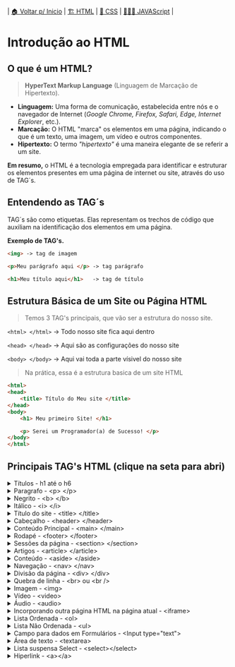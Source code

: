| [🏠 Voltar p/ Inicio](../) | [🏗️ HTML](./html.md) | [💈 CSS](./css.md) | [👨🏻‍💻 JAVAScript](./js.md) |


# Introdução ao HTML
## O que é um HTML?
> **HyperText Markup Language** (Linguagem de Marcação de Hipertexto).

- **Linguagem:** Uma forma de comunicação, estabelecida entre nós e o navegador de Internet (*Google Chrome, Firefox, Safari, Edge, Internet Explorer*, etc.).
- **Marcação:** O HTML "marca" os elementos em uma página, indicando o que é um texto, uma imagem, um vídeo e outros componentes.
- **Hipertexto:** O termo *"hipertexto"* é uma maneira elegante de se referir a um site.

**Em resumo,** o HTML é a tecnologia empregada para identificar e estruturar os elementos presentes em uma página de internet ou site, através do uso de TAG´s.

## Entendendo as TAG´s
TAG´s são como etiquetas. Elas representam os trechos de código que auxiliam na identificação dos elementos em uma página.


**Exemplo de TAG's.**
```html	
<img> -> tag de imagem

<p>Meu parágrafo aqui </p> -> tag parágrafo 

<h1>Meu título aqui</h1>   -> tag de título
```

## Estrutura Básica de um Site ou Página HTML

> Temos 3 TAG's principais, que vão ser a estrutura do nosso site.

`<html> </html>`  -> Todo nosso site fica aqui dentro

`<head> </head>`  -> Aqui são as configurações do nosso site

`<body> </body>`  -> Aqui vai toda a parte vísivel do nosso site

> Na prática, essa é a estrutura basica de um site HTML

```html
<html> 
<head> 
	<title> Título do Meu site </title>
</head>
<body>
	<h1> Meu primeiro Site! </h1>

	<p> Serei um Programador(a) de Sucesso! </p>
</body>
</html>
```

## Principais TAG's HTML (clique na seta para abri)


<details>
<summary>Títulos - h1 até o h6</summary>

Em HTML, os títulos são categorizados de h1 a h6. O h1 representa o título de maior relevância na página, enquanto o h6 é atribuído aos títulos de menor importância.

<pre>
	<code>
&lt;h1&gt; Seu título H1 &lt;/h1&gt;
&lt;h2&gt; Seu título H2 &lt;/h2&gt;
&lt;h3&gt; Seu título H3 &lt;/h3&gt;
&lt;h4&gt; Seu título H4 &lt;/h4&gt;
&lt;h5&gt; Seu título H5 &lt;/h5&gt;
&lt;h6&gt; Seu título H6 &lt;/h6&gt;
	</code>
</pre>


</details>

<details>
<summary>Paragrafo - &lt;p&gt; &lt;/p&gt; </summary>

<pre>
	<code>
&lt;p&gt; Meu parágrafo, texto que você desejar... &lt;/p&gt;
	</code>
</pre>

</details>

<details>
<summary>Negrito - &lt;b&gt; &lt;/b&gt; </summary>

<pre>
	<code>
&lt;p&gt; Seu texto em &lt;b&gt;negrito&lt;/b&gt; ou &lt;strong&gt;Negrito&lt;strong&gt; &lt;/p&gt;
	</code>
</pre>

</details>


<details>
<summary>Itálico  - &lt;i&gt; &lt;/i&gt; </summary>


<pre>
	<code>
&lt;p&gt; Esse é o meu &lt;i&gt;texto em itálico&lt;/i&gt; &lt;/p&gt;
	</code>
</pre>

</details>


<details>
<summary>Título do site  - &lt;title&gt; &lt;/title&gt; </summary>


<pre>
	<code>
&lt;title&gt;Título do Meu site&lt;/title&gt;
	</code>
</pre>

</details>


<details>
<summary>Cabeçalho - &lt;header&gt; &lt;/header&gt; </summary>
Essa tag define um cabeçalho. Ou seja, tudo que estiver dentro dessa tag <code>&lt;header&gt;</code> faz parte de um cabeçalho e pode ser usado dentro de outras sessões. Também pode conter outros elementos dentro da tag, como uma logo, um formulário de pesquisa, e outros.

<pre>
	<code>
&lt;header&gt;
	&lt;h1&gt;Olá&lt;/h1&gt;
&lt;/header&gt;
	</code>
</pre>

</details>

<details>
<summary>Conteúdo Principal  - &lt;main&gt; &lt;/main&gt; </summary>
Essa tag representa o conteúdo principal do seu corpo, ou seja, o conteúdo principal do seu código. 
<pre>
	<code>
&lt;main&gt;
	&lt;h1&gt;Esse é um h1&lt;/h1&gt;
	&lt;h1&gt;Sou um parágrafo&lt;/h1&gt;
	&lt;h1&gt;Sou um botão&lt;/h1&gt;
	&lt;p&gt;Estamos todos dentro da tag main&lt;/p&gt;
&lt;/main&gt;
	</code>
</pre>
</details>


<details>
<summary>Rodapé - &lt;footer&gt; &lt;/footer&gt; </summary>
Essas tags definem um rodapé para a página, geralmente utilizadas no final da página; 
<pre>
	<code>
&lt;footer&gt;
	Algumas informações de copyright ou talvez alguma outra informação 
&lt;/footer&gt;
	</code>
</pre>
</details>

<details>
<summary>Sessões da página - &lt;section&gt; &lt;/section&gt; </summary>
Essa tag define uma sessão para sua página.
<pre>
	<code>
&lt;section&gt;
	&lt;h1&gt;Esse é um h1&lt;/h1&gt;
	&lt;p&gt;O resto do contéudo do seu site&lt;/p&gt;
&lt;/section&gt;
	</code>
</pre>
</details>

<details>
<summary>Artigos - &lt;article&gt; &lt;/article&gt; </summary>
Essa tag define um artigo da sua página. Ela é utilizada para separar o conteúdo da sua página. É mais utilizada para criação de blogs, um artigo de revista ou jornal, página de conteúdos e etc.
<pre>
	<code>
&lt;article&gt;
	&lt;h1&gt;Tema de Um Artigo&lt;/h1&gt;
	&lt;p&gt;O resto do contéudo do seu artigo&lt;/p&gt;
&lt;/article&gt;
&lt;article&gt;
	&lt;h1&gt;Tema do Segundo Artigo&lt;h1&gt;
	&lt;p&gt;
		O resto do contéudo do seu artigo asdsad asdasdsada erasdas asdeas asdasd adas asdasdsa dafedsa adsa asfsafeacsafa safasf afeasfsa a asdfas
	&lt;/p&gt;
&lt;/article&gt;
	...
	</code>
</pre>
</details>

<details>
<summary>Conteúdo  - &lt;aside&gt; &lt;/aside&gt; </summary>
A <code>&lt;aside&gt;</code> tag define algum conteúdo além do conteúdo em que é colocada. O conteúdo à parte deve estar indiretamente relacionado ao conteúdo principal.
<pre>
	<code>
&lt;p&gt;Texto qualquer para seu paragrafo&gt;	
&lt;aside&gt;
	&lt;h4&gt;Seu Titulo&lt;/h4&gt;
	&lt;p&gt;Texto qualquer para seu paragrafo&gt;
&lt;/aside&gt;
	</code>
</pre>
</details>

<details>
<summary>Navegação - &lt;nav&gt; &lt;/nav&gt; </summary>
Essa tag define um conteúdo de navegação. Por isso, é muito utilizado em conjunto com listas e na criação de menus. Ou seja, uma seção com links de navegação.
<pre>
	<code>	
&lt;nav&gt;
	&lt;ul&gt;
		&lt;li&gt;&lt;a href="#"&gt;Página Principal&lt;/a&gt;&lt;/li&gt;
		&lt;li&gt;&lt;a href="#"&gt;Sobre&lt;/a&gt;&lt;/li&gt;
		&lt;li&gt;&lt;a href="#"&gt;Contato&lt;/a&gt;&lt;/li&gt;
	&lt;/ul&gt;
&lt;/nav&gt;
	</code>
</pre>
</details>

<details>
<summary>Divisão da página  - &lt;div&gt; &lt;/div&gt; </summary>
Define uma divisão da página. Desta forma, funciona como um container para conteúdo da página. Uma vez que não possui um valor semântico, é muito utilizado para organizar melhor o conteúdo. 
<pre>
	<code>	
&lt;div&gt;
	&lt;p&gt;
		Qualquer tipo de conteúdo aqui. Como &lt;p&gt;, &lt;table&gt; &lt;h1&gt;. Você coloca o que desejar!
	&lt;/p&gt;
&lt;/div&gt;
	...
	</code>
</pre>
</details>

<details>
<summary>Quebra de linha - &lt;br&gt; ou &lt;br /&gt; </summary>
Essa tag não necessita de fechamento. Sua função é a quebra de linha.
<pre>
	<code>	
&lt;p&gt;Primeiro texto &lt;/p&gt; &lt;br&gt;
&lt;p&gt;Segundo texto &lt;/p&gt; &lt;br&gt;
&lt;p&gt;Terceiro texto &lt;/p&gt; &lt;br&gt;
	</code>
</pre>
</details>

<details>
<summary>Imagem - &lt;img&gt;</summary>
Tag para colocar imagem no seu código, esse tag não necessita de fechamento. 
<pre>
	<code>	
&lt;h1&gt;Seu Titulo&lt;/h1&gt;
&lt;img src="endereço-sua-foto.jpg" alt="descrição para a foto" &gt;
	</code>
</pre>
</details>

<details>
<summary>Vídeo  - &lt;video&gt;</summary>
É utilizado para incorporar conteúdo de vídeo em um documento HTML. Suporta os sequintes atributos: autoplay, controls, loop, poster, preload, src
<pre>
	<code>	
&lt;h1&gt;Meu vídeo&lt;/h1&gt;
&lt;video width="320" height="240" poster="imagemprevia.jpg" controls autoplay&gt;
&lt;source src="endereço-seu-video.mp4" type="video/mp4"&gt;
&lt;source src="endereço-seu-video.ogg" type="video/ogg"&gt;
Seu navegador não suporta a tag de vídeo.
&lt;/video&gt;
	</code>
</pre>
</details>


<details>
<summary>Áudio  - &lt;audio&gt;</summary>
É utilizado para incorporar conteúdo de vídeo em um documento HTML. Suporta os sequintes atributos: autoplay, controls, loop, muted, preload, src
<pre>
	<code>	
&lt;h1&gt;Meu Áudio&lt;/h1&gt;
&lt;audio controls autoplay&gt;
&lt;source src="endereço-seu-audio.mp3" type="audio/mp3"&gt;
&lt;source src="endereço-seu-audio.ogg" type="audio/ogg"&gt;
Seu navegador não suporta a tag de audio.
&lt;/video&gt;
	</code>
</pre>
</details>

<details>
<summary>Incorporando outra página HTML na página atual - &lt;iframe&gt;</summary>
A <code>&lt;iframe&gt;</code> tag especifica um quadro embutido. Um quadro embutido é usado para incorporar outro documento (site) no documento HTML atual.
<pre>
	<code>	
&lt;h1&gt;Exemplo de iframe adicionando o site da Globo:&lt;/h1&gt;
&lt;iframe src="https://www.globo.com/" title="Globo"&gt;
&lt;/iframe &gt;
	</code>
</pre>
</details>

<details>
<summary>Lista Ordenada - &lt;ol&gt;</summary>
Representa uma lista de itens ordenados, ordenadas que podem ser numéricas ou alfabéticas.
<pre>
	<code>	
&lt;ol&gt;
	&lt;li&gt;primeiro item&lt;/li &gt;
	&lt;li&gt;segundo item&lt;/li &gt;
	&lt;li&gt;terceiro item&lt;/li &gt;
&lt;/ol &gt;
	</code>
</pre>
</details>

<details>
<summary>Lista Não Ordenada - &lt;ul&gt;</summary>
Representa uma lista de itens não ordenados.
<pre>
	<code>	
&lt;ul&gt;
	&lt;li&gt;Café&lt;/li &gt;
	&lt;li&gt;Chá&lt;/li &gt;
	&lt;li&gt;Leite&lt;/li &gt;
&lt;/ul &gt;
	</code>
</pre>
</details>

<details>
<summary>Campo para dados em Formulários - &lt;Input type="text"&gt;</summary>
Campo onde você pode inserir dados. 
<pre>
	<code>	
	&lt;input  type="text"&gt;
	&lt;input  type="checkbox"&gt;
	&lt;input  type="date"&gt;
	etc...
	</code>
</pre>
Lista dos Tipos:

- text
- number
- url
- email
- password
- tel
- checkbox
- radio
- time
- date
- datetime-local
- month
- week
- color
- file
- hidden
- image
- range
- reset
- search
- submit
</details>

<details>
<summary>Área de texto - &lt;textarea&gt;</summary>
Geralmente é usado em um formulário para coletar entradas do usuário, como comentários ou revisões.
<pre>
	<code>	
&lt;form&gt;
	&lt;p&gt;&lt;label&gt;Porque eu quero ser um Programador(a):&lt;/label&gt;&lt;/p&gt;
	&lt;textarea rows="4" cols="50"&gt;Sua resposta aqui... &lt;/textarea&gt;
	&lt;br&gt;
	&lt;input  type="submit" value="Enviar"&gt;
&lt;/form&gt;
	</code>
</pre>
</details>

<details>
<summary>Lista suspensa Select - &lt;select&gt;&lt;/select&gt;</summary>
Essa tag é usada para criar uma lista suspensa, muito usado em formulários.
<pre>
	<code>	
&lt;form&gt;
	&lt;label for="cars"&gt;Escolha um carro:&lt;/label&gt;
	&lt;select&gt;
		&lt;option value="volvo"&gt;Volvo&lt;/select&gt;
		&lt;option value="audi"&gt;Audi&lt;/select&gt;
		&lt;option value="mecedes"&gt;Mercedes&lt;/select&gt;
		&lt;option value="porsche"&gt;Porsche&lt;/select&gt;
	&lt;/select&gt;
&lt;/form&gt;
	</code>
</pre>
</details>

<details>
<summary>Hiperlink - &lt;a&gt;&lt;/a&gt;</summary>
Define um hiperlink, que é usado para vincular de uma página a outra. O atributo mais importante do <code>&lt;a&gt;</code> elemento é o href atributo, que indica o destino do link.<br>
Atributos: target='_blank' >> abre em uma nova página
<pre>
	<code>	
&lt;a href="https://www.google.com"&gt;
	Clique aqui e vá para o Google
&lt;/a&gt;
	</code>
</pre>
</details>